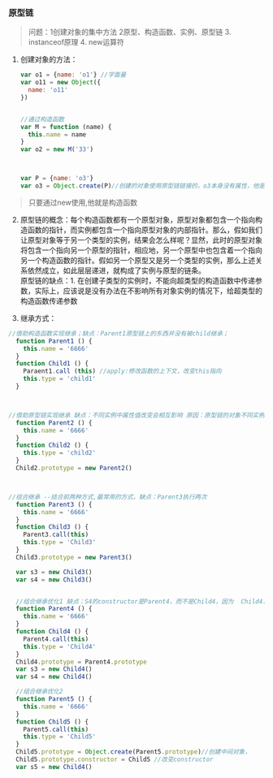 ### 原型链
> 问题：1创建对象的集中方法   2原型、构造函数、实例、原型链   3. instanceof原理 4. new运算符
1. 创建对象的方法：
   ```javascript
   var o1 = {name: 'o1'} //字面量
   var o11 = new Object({
     name: 'o11'
   })


   //通过构造函数
   var M = function (name) {
     this.name = name
   }
   var o2 = new M('33')



   var P = {name: 'o3'}
   var o3 = Object.create(P)//创建的对象使用原型链链接的，o3本身没有属性，他是通过原型链找name属性的//创建一个具有指定原型且可选择性地包含指定属性的对象
   ```
> 只要通过new使用,他就是构造函数
2. 原型链的概念：每个构造函数都有一个原型对象，原型对象都包含一个指向构造函数的指针，而实例都包含一个指向原型对象的内部指针。那么，假如我们让原型对象等于另一个类型的实例，结果会怎么样呢？显然，此时的原型对象将包含一个指向另一个原型的指针，相应地，另一个原型中也包含着一个指向另一个构造函数的指针。假如另一个原型又是另一个类型的实例，那么上述关系依然成立，如此层层递进，就构成了实例与原型的链条。  
   原型链的缺点：1. 在创建子类型的实例时，不能向超类型的构造函数中传递参数，实际上，应该说是没有办法在不影响所有对象实例的情况下，给超类型的构造函数传递参数

3. 继承方式：
```javascript
//借助构造函数实现继承；缺点：Parent1原型链上的东西并没有被child继承；
  function Parent1 () {
    this.name = '6666'
  }
  function Child1 () {
    Paraent1.call (this) //apply:修改函数的上下文，改变this指向
    this.type = 'child1'
  }



//借助原型链实现继承 缺点：不同实例中属性值改变会相互影响 原因：原型链的对象不同实例中是共用的
  function Parent2 () {
    this.name = '6666'
  }
  function Child2 () {
    this.type = 'child2'
  }
  Child2.prototype = new Parent2()



//组合继承 --结合前两种方式,最常用的方式，缺点：Parent3执行两次
  function Parent3 () {
    this.name = '6666'
  }
  function Child3 () {
    Parent3.call(this)
    this.type = 'Child3'
  }
  Child3.prototype = new Parent3()

  var s3 = new Child3()
  var s4 = new Child3()


  //组合继承优化1 缺点：S4的constructor是Parent4，而不是Child4，因为  Child4.prototype = Parent4.prototype
  function Parent4 () {
    this.name = '6666'
  }
  function Child4 () {
    Parent4.call(this)
    this.type = 'Child4'
  }
  Child4.prototype = Parent4.prototype
  var s3 = new Child4()
  var s4 = new Child4()

  //组合继承优化2 
  function Parent5 () {
    this.name = '6666'
  }
  function Child5 () {
    Parent5.call(this)
    this.type = 'Child5'
  }
  Child5.prototype = Object.create(Parent5.prototype)//创建中间对象，
  Child5.prototype.constructor = Child5 //改变constructor
  var s5 = new Child4()

```